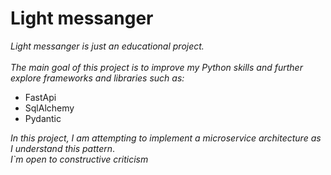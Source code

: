<H1>Light messanger</H1>

<i>Light messanger is just an educational project.</i>
<br>
<br>
<i>The main goal of this project is to improve my Python skills and further explore frameworks and libraries such as:</i>
<ul>
  <li>FastApi</li>
  <li>SqlAlchemy</li>
  <li>Pydantic</li>
</ul>
<i>In this project, I am attempting to implement a microservice architecture as I understand this pattern</i>.
<br>
<i>I`m open to constructive criticism</i>